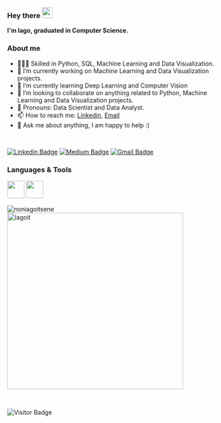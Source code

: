 ### Hey there <img src="https://media.giphy.com/media/hvRJCLFzcasrR4ia7z/giphy.gif" width="25px">

**I'm Iago, graduated in Computer Science.**

### About me
- 👨🏼‍💻 Skilled in Python, SQL, Machine Learning and Data Visualization.
- 🔭 I’m currently working on Machine Learning and Data Visualization projects.
- 🌱 I’m currently learning Deep Learning and Computer Vision
- 🤝 I’m looking to collaborate on anything related to Python, Machine Learning and Data Visualization projects.
- 🧸 Pronouns: Data Scientist and Data Analyst.
- 📫 How to reach me: [Linkedin](https://www.linkedin.com/in/iagoteixeira), [Email](mailto:iago.sty@gmail.com)
- 💬 Ask me about anything, I am happy to help :)

<br />

[![Linkedin Badge](https://img.shields.io/badge/-iagoit-blue?style=flat-square&logo=Linkedin&logoColor=white&link=https://www.linkedin.com/in/iagoteixeira)](https://www.linkedin.com/in/iagoteixeira)
[![Medium Badge](https://img.shields.io/badge/-@iagoitz-03a57a?style=flat-square&labelColor=000000&logo=Medium&link=https://iagoitz.medium.com/)](https://iagoitz.medium.com/)
[![Gmail Badge](https://img.shields.io/badge/-iago.sty@gmail.com-c14438?style=flat-square&logo=Gmail&logoColor=white&link=mailto:iago.sty@gmail.com)](mailto:iago.sty@gmail.com)

### Languages & Tools

<img height="40" src="https://www.vectorlogo.zone/logos/python/python-vertical.svg"> 
<img height="40" src=""> 

<p><img align="left" src="https://github-readme-stats.vercel.app/api/top-langs?username=iagoit&show_icons=true&locale=en&layout=compact&theme=tokyonight&exclude_repo=ProjetoIntegrador" alt="noniagoitsene" /></p>
<p>&nbsp;<img align="center" src="https://github-readme-stats.vercel.app/api?username=iagoit&show_icons=true&locale=en&theme=tokyonight" alt="iagoit" width="410" /></p>

<br>

![Visitor Badge](https://visitor-badge.laobi.icu/badge?page_id=iagoit.iagoit)

